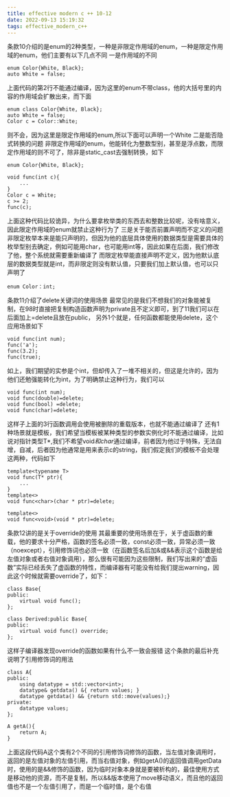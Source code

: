 ```yaml
---
title: effective modern c ++ 10-12
date: 2022-09-13 15:19:32
tags: effective_modern_c++
---
```

条款10介绍的是enum的2种类型，一种是非限定作用域的enum，一种是限定作用域的enum，他们主要有以下几点不同
一是作用域的不同
~~~
enum Color{White, Black};
auto White = false;
~~~
上面代码的第2行不能通过编译，因为这里的enum不带class，他的大括号里的内容的作用域会扩散出来，而下面
~~~
enum class Color{White, Black};
auto White = false;
Color c = Color::White;
~~~
则不会，因为这里是限定作用域的enum,所以下面可以声明一个White
二是能否隐式转换的问题
非限定作用域的enum，他能转化为整数型别，甚至是浮点数，而限定作用域的则不可了，除非是static_cast去强制转换，如下
~~~
enum Color{White, Black};

void func(int c){
    ...
}
Color c = White;
c >= 2;
func(c);
~~~
上面这种代码比较诡异，为什么要拿枚举类的东西去和整数比较呢，没有啥意义，因此限定作用域的enum就禁止这种行为了
三是关于能否前置声明而不定义的问题
非限定枚举本来是能只声明的，但因为他的底层具体使用的数据类型是需要具体的枚举型别去确定，例如可能用char，也可能用int等，因此如果在后面，我们修改了他，整个系统就需要重新编译了
而限定枚举能直接声明不定义，因为他默认底层的数据类型就是int，而非限定则没有默认值，只要我们加上默认值，也可以只声明了
~~~
enum Color：int;
~~~

条款11介绍了delete关键词的使用场景
最常见的是我们不想我们的对象能被复制，在98时直接把复制构造函数声明为private且不定义即可，到了11我们可以在后面加上=delete且放在public，
另外1个就是，任何函数都能使用delete，这个应用场景如下
~~~
void func(int num);
func('a');
func(3.2);
func(true);
~~~
如上，我们期望的实参是个int，但却传入了一堆不相关的，但这是允许的，因为他们还勉强能转化为int，为了明确禁止这种行为，我们可以
~~~
void func(int num);
void func(double)=delete;
void func(bool) =delete;
void func(char)=delete;
~~~
这样子上面的3行函数调用会使用被删除的重载版本，也就不能通过编译了
还有1种场景就是模板，我们希望当模板被某种类型的参数实例化时不能通过编译，比如说对指针类型T*,我们不希望void*和char*通过编译，前者因为他过于特殊，无法自增，自减，后者因为他通常是用来表示c的string，我们假定我们的模板不会处理这两种，代码如下
~~~
template<typename T>
void func(T* ptr){
    ...
}
template<>
void func<char>(char * ptr)=delete;

template<>
void func<void>(void * ptr)=delete;
~~~

条款12讲的是关于override的使用
其最重要的使用场景在于，关于虚函数的重载，他的要求十分严格，函数的签名必须一致，const必须一致，异常必须一致（noexcept），引用修饰词也必须一致（在函数签名后加&或&&表示这个函数是给左值对象或者右值对象调用），那么很有可能因为这些限制，我们写出来的“虚函数”实际已经丢失了虚函数的特性，而编译器有可能没有给我们提出warning，因此这个时候就需要override了，如下：
~~~
class Base{
public:
    virtual void func();
};

class Derived:public Base{
public:
    virtual void func() override;
};
~~~
这样子编译器发现override的函数如果有什么不一致会报错
这个条款的最后补充说明了引用修饰词的用法
~~~
class A{
public:
    using datatype = std::vector<int>;
    datatype& getdata() &{ return values; }
    datatype getdata() && {return std::move(values);}
private:
    datatype values;
};

A getA(){
    return A;
}
~~~
上面这段代码A这个类有2个不同的引用修饰词修饰的函数，当左值对象调用时，返回的是左值对象的左值引用，而当右值对象，例如getA()的返回值调用getData时，使用的是&&修饰的函数，因为临时对象本身就是要被析构的，最佳使用方式是移动他的资源，而不是复制，所以&&版本使用了move移动语义，而且他的返回值也不是一个左值引用了，而是一个临时值，是个右值


